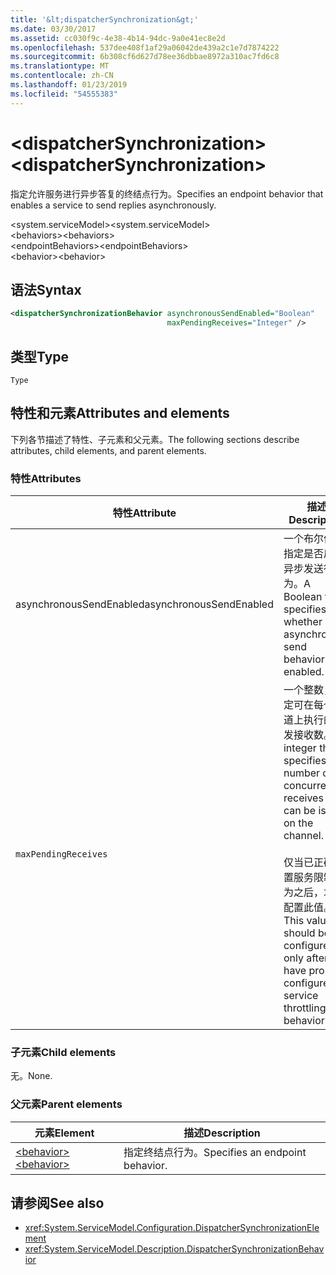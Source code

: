 ```yaml
---
title: '&lt;dispatcherSynchronization&gt;'
ms.date: 03/30/2017
ms.assetid: cc030f9c-4e38-4b14-94dc-9a0e41ec8e2d
ms.openlocfilehash: 537dee408f1af29a06042de439a2c1e7d7874222
ms.sourcegitcommit: 6b308cf6d627d78ee36dbbae8972a310ac7fd6c8
ms.translationtype: MT
ms.contentlocale: zh-CN
ms.lasthandoff: 01/23/2019
ms.locfileid: "54555383"
---
```

# <a name="ltdispatchersynchronizationgt"></a><span data-ttu-id="a4ae5-102">&lt;dispatcherSynchronization&gt;</span><span class="sxs-lookup"><span data-stu-id="a4ae5-102">&lt;dispatcherSynchronization&gt;</span></span>
  
<span data-ttu-id="a4ae5-103">指定允许服务进行异步答复的终结点行为。</span><span class="sxs-lookup"><span data-stu-id="a4ae5-103">Specifies an endpoint behavior that enables a service to send replies asynchronously.</span></span>  
  
<span data-ttu-id="a4ae5-104">\<system.serviceModel></span><span class="sxs-lookup"><span data-stu-id="a4ae5-104">\<system.serviceModel></span></span>  
<span data-ttu-id="a4ae5-105">\<behaviors></span><span class="sxs-lookup"><span data-stu-id="a4ae5-105">\<behaviors></span></span>  
<span data-ttu-id="a4ae5-106">\<endpointBehaviors></span><span class="sxs-lookup"><span data-stu-id="a4ae5-106">\<endpointBehaviors></span></span>  
<span data-ttu-id="a4ae5-107">\<behavior></span><span class="sxs-lookup"><span data-stu-id="a4ae5-107">\<behavior></span></span>  
  
## <a name="syntax"></a><span data-ttu-id="a4ae5-108">语法</span><span class="sxs-lookup"><span data-stu-id="a4ae5-108">Syntax</span></span>  
  
```xml  
<dispatcherSynchronizationBehavior asynchronousSendEnabled="Boolean"
                                   maxPendingReceives="Integer" />
```  
  
## <a name="type"></a><span data-ttu-id="a4ae5-109">类型</span><span class="sxs-lookup"><span data-stu-id="a4ae5-109">Type</span></span>  
  
`Type`  
  
## <a name="attributes-and-elements"></a><span data-ttu-id="a4ae5-110">特性和元素</span><span class="sxs-lookup"><span data-stu-id="a4ae5-110">Attributes and elements</span></span>  
  
<span data-ttu-id="a4ae5-111">下列各节描述了特性、子元素和父元素。</span><span class="sxs-lookup"><span data-stu-id="a4ae5-111">The following sections describe attributes, child elements, and parent elements.</span></span>  
  
### <a name="attributes"></a><span data-ttu-id="a4ae5-112">特性</span><span class="sxs-lookup"><span data-stu-id="a4ae5-112">Attributes</span></span>

| <span data-ttu-id="a4ae5-113">特性</span><span class="sxs-lookup"><span data-stu-id="a4ae5-113">Attribute</span></span>               | <span data-ttu-id="a4ae5-114">描述</span><span class="sxs-lookup"><span data-stu-id="a4ae5-114">Description</span></span>       |
| ----------------------- | ----------------- |
| <span data-ttu-id="a4ae5-115">asynchronousSendEnabled</span><span class="sxs-lookup"><span data-stu-id="a4ae5-115">asynchronousSendEnabled</span></span> | <span data-ttu-id="a4ae5-116">一个布尔值，指定是否启用异步发送行为。</span><span class="sxs-lookup"><span data-stu-id="a4ae5-116">A Boolean that specifies whether asynchronous send behavior is enabled.</span></span> |
| `maxPendingReceives`    | <span data-ttu-id="a4ae5-117">一个整数，指定可在每个通道上执行的并发接收数。</span><span class="sxs-lookup"><span data-stu-id="a4ae5-117">An integer that specifies the number of concurrent receives that can be issued on the channel.</span></span><br /><br /> <span data-ttu-id="a4ae5-118">仅当已正确配置服务限制行为之后，才能配置此值。</span><span class="sxs-lookup"><span data-stu-id="a4ae5-118">This value should be configured only after you have properly configured service throttling behavior.</span></span> |

### <a name="child-elements"></a><span data-ttu-id="a4ae5-119">子元素</span><span class="sxs-lookup"><span data-stu-id="a4ae5-119">Child elements</span></span>

<span data-ttu-id="a4ae5-120">无。</span><span class="sxs-lookup"><span data-stu-id="a4ae5-120">None.</span></span>

### <a name="parent-elements"></a><span data-ttu-id="a4ae5-121">父元素</span><span class="sxs-lookup"><span data-stu-id="a4ae5-121">Parent elements</span></span>

| <span data-ttu-id="a4ae5-122">元素</span><span class="sxs-lookup"><span data-stu-id="a4ae5-122">Element</span></span> | <span data-ttu-id="a4ae5-123">描述</span><span class="sxs-lookup"><span data-stu-id="a4ae5-123">Description</span></span> |  
| ------- | ----------- |  
| [<span data-ttu-id="a4ae5-124">\<behavior></span><span class="sxs-lookup"><span data-stu-id="a4ae5-124">\<behavior></span></span>](../../../../../docs/framework/configure-apps/file-schema/wcf/behavior-of-endpointbehaviors.md)|<span data-ttu-id="a4ae5-125">指定终结点行为。</span><span class="sxs-lookup"><span data-stu-id="a4ae5-125">Specifies an endpoint behavior.</span></span> |

## <a name="see-also"></a><span data-ttu-id="a4ae5-126">请参阅</span><span class="sxs-lookup"><span data-stu-id="a4ae5-126">See also</span></span>

- <xref:System.ServiceModel.Configuration.DispatcherSynchronizationElement>
- <xref:System.ServiceModel.Description.DispatcherSynchronizationBehavior>
